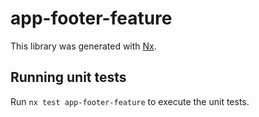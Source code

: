 # app-footer-feature

This library was generated with [Nx](https://nx.dev).

## Running unit tests

Run `nx test app-footer-feature` to execute the unit tests.
